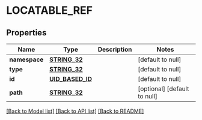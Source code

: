 # LOCATABLE_REF

## Properties
Name | Type | Description | Notes
------------ | ------------- | ------------- | -------------
**namespace** | [**STRING_32**](STRING_32.md) |  | [default to null]
**type** | [**STRING_32**](STRING_32.md) |  | [default to null]
**id** | [**UID_BASED_ID**](UidBasedId.md) |  | [default to null]
**path** | [**STRING_32**](STRING_32.md) |  | [optional] [default to null]

[[Back to Model list]](../README.md#documentation-for-models) [[Back to API list]](../README.md#documentation-for-api-endpoints) [[Back to README]](../README.md)


